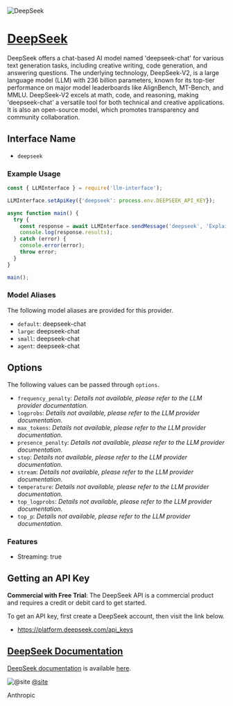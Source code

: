 ![DeepSeek](https://chat.deepseek.com/deepseek-chat.jpeg)

# [DeepSeek](https://www.deepseek.com)

DeepSeek offers a chat-based AI model named 'deepseek-chat' for various text generation tasks, including creative writing, code generation, and answering questions. The underlying technology, DeepSeek-V2, is a large language model (LLM) with 236 billion parameters, known for its top-tier performance on major model leaderboards like AlignBench, MT-Bench, and MMLU. DeepSeek-V2 excels at math, code, and reasoning, making 'deepseek-chat' a versatile tool for both technical and creative applications.  It is also an open-source model, which promotes transparency and community collaboration.

## Interface Name

- `deepseek`

### Example Usage

```javascript
const { LLMInterface } = require('llm-interface');

LLMInterface.setApiKey({'deepseek': process.env.DEEPSEEK_API_KEY});

async function main() {
  try {
    const response = await LLMInterface.sendMessage('deepseek', 'Explain the importance of low latency LLMs.');
    console.log(response.results);
  } catch (error) {
    console.error(error);
    throw error;
  }
}

main();
```

### Model Aliases

The following model aliases are provided for this provider. 

- `default`: deepseek-chat
- `large`: deepseek-chat
- `small`: deepseek-chat
- `agent`: deepseek-chat


## Options

The following values can be passed through `options`.

- `frequency_penalty`: _Details not available, please refer to the LLM provider documentation._
- `logprobs`: _Details not available, please refer to the LLM provider documentation._
- `max_tokens`: _Details not available, please refer to the LLM provider documentation._
- `presence_penalty`: _Details not available, please refer to the LLM provider documentation._
- `stop`: _Details not available, please refer to the LLM provider documentation._
- `stream`: _Details not available, please refer to the LLM provider documentation._
- `temperature`: _Details not available, please refer to the LLM provider documentation._
- `top_logprobs`: _Details not available, please refer to the LLM provider documentation._
- `top_p`: _Details not available, please refer to the LLM provider documentation._


### Features

- Streaming: true


## Getting an API Key

**Commercial with Free Trial**: The DeepSeek API is a commercial product and requires a credit or debit card to get started.

To get an API key, first create a DeepSeek account, then visit the link below.

- https://platform.deepseek.com/api_keys


## [DeepSeek Documentation](https://platform.deepseek.com/api-docs/)

[DeepSeek documentation](https://platform.deepseek.com/api-docs/) is available [here](https://platform.deepseek.com/api-docs/).


![@site](https://pbs.twimg.com/profile_images/1798110641414443008/XP8gyBaY_normal.jpg)
[@site](https://www.x.com/site)

Anthropic
